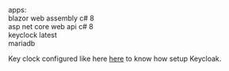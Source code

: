 apps:<br />
blazor web assembly c# 8<br />
asp net core web api c# 8<br />
keyclock latest<br />
mariadb <br />

Key clock configured like here [here](https://nikiforovall.github.io/blazor/dotnet/2022/12/08/dotnet-keycloak-blazorwasm-auth.html) to know how setup Keycloak. <br />
